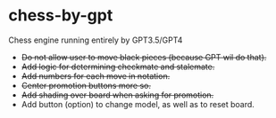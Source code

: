 # chess-by-gpt
Chess engine running entirely by GPT3.5/GPT4

- ~~Do not allow user to move black pieces (because GPT wil do that).~~
- ~~Add logic for determining checkmate and stalemate.~~
- ~~Add numbers for each move in notation.~~
- ~~Center promotion buttons more so.~~
- ~~Add shading over board when asking for promotion.~~
- Add button (option) to change model, as well as to reset board.
